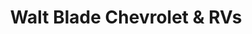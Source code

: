 ---
title: "Walt Blade Chevrolet & RVs"
url: /mount-vernon/walt-blade-chevrolet-and-rvs/
shop: car
---